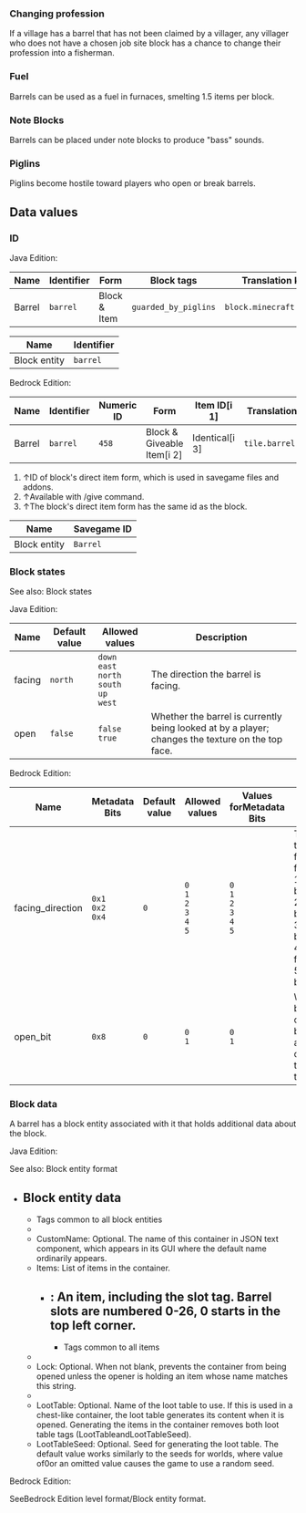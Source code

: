### Changing profession
If a village has a barrel that has not been claimed by a villager, any villager who does not have a chosen job site block has a chance to change their profession into a fisherman.

### Fuel
Barrels can be used as a fuel in furnaces, smelting 1.5 items per block.

### Note Blocks
Barrels can be placed under note blocks to produce "bass" sounds.

### Piglins
Piglins become hostile toward players who open or break barrels.

## Data values
### ID
Java Edition:

| Name   | Identifier | Form         | Block tags           | Translation key          |
|--------|------------|--------------|----------------------|--------------------------|
| Barrel | `barrel`   | Block & Item | `guarded_by_piglins` | `block.minecraft.barrel` |

| Name         | Identifier |
|--------------|------------|
| Block entity | `barrel`   |

Bedrock Edition:

| Name   | Identifier | Numeric ID | Form                       | Item ID[i 1]   | Translation key    |
|--------|------------|------------|----------------------------|----------------|--------------------|
| Barrel | `barrel`   | `458`      | Block & Giveable Item[i 2] | Identical[i 3] | `tile.barrel.name` |

1. ↑ID of block's direct item form, which is used in savegame files and addons.
2. ↑Available with /give command.
3. ↑The block's direct item form has the same id as the block.

| Name         | Savegame ID |
|--------------|-------------|
| Block entity | `Barrel`    |

### Block states
See also: Block states

Java Edition:

| Name   | Default value | Allowed values                                                | Description                                                                                       |
|--------|---------------|---------------------------------------------------------------|---------------------------------------------------------------------------------------------------|
| facing | `north`       | `down`<br/>`east`<br/>`north`<br/>`south`<br/>`up`<br/>`west` | The direction the barrel is facing.                                                               |
| open   | `false`       | `false`<br/>`true`                                            | Whether the barrel is currently being looked at by a player; changes the texture on the top face. |

Bedrock Edition:

| Name             | Metadata Bits             | Default value | Allowed values                              | Values forMetadata Bits                     | Description                                                                                                                                                                               |
|------------------|---------------------------|---------------|---------------------------------------------|---------------------------------------------|-------------------------------------------------------------------------------------------------------------------------------------------------------------------------------------------|
| facing_direction | `0x1`<br/>`0x2`<br/>`0x4` | `0`           | `0`<br/>`1`<br/>`2`<br/>`3`<br/>`4`<br/>`5` | `0`<br/>`1`<br/>`2`<br/>`3`<br/>`4`<br/>`5` | The direction the barrel is facing.0:Down facing barrel<br/>1:Up facing barrel<br/>2:East facing barrel<br/>3:West facing barrel<br/>4:South facing barrel<br/>5:North facing barrel<br/> |
| open_bit         | `0x8`                     | `0`           | `0`<br/>`1`                                 | `0`<br/>`1`                                 | Whether the barrel is currently being looked at by a player; changes the texture on the top face.                                                                                         |



### Block data
A barrel has a block entity associated with it that holds additional data about the block.

Java Edition:

See also: Block entity format

- Block entity data
	- 
	- Tags common to all block entities
	- 
	- CustomName: Optional. The name of this container in JSON text component, which appears in its GUI where the default name ordinarily appears.
	- Items: List of items in the container.
		- : An item, including the slot tag. Barrel slots are numbered 0-26, 0 starts in the top left corner.
			- 
			- Tags common to all items
	- 
	- Lock: Optional. When not blank, prevents the container from being opened unless the opener is holding an item whose name matches this string.
	- 
	- LootTable: Optional. Name of the loot table to use. If this is used in a chest-like container, the loot table generates its content when it is opened. Generating the items in the container removes both loot table tags (LootTableandLootTableSeed).
	- LootTableSeed: Optional. Seed for generating the loot table. The default value works similarly to the seeds for worlds, where value of0or an omitted value causes the game to use a random seed.

Bedrock Edition:

SeeBedrock Edition level format/Block entity format.

